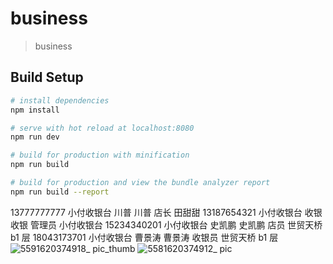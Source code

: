 # business

> business

## Build Setup

```bash
# install dependencies
npm install

# serve with hot reload at localhost:8080
npm run dev

# build for production with minification
npm run build

# build for production and view the bundle analyzer report
npm run build --report
```
 

13777777777 小付收银台 川普 川普 店长 田甜甜
13187654321 小付收银台 收银 收银 管理员 小付收银台
15234340201 小付收银台 史凯鹏 史凯鹏 店员 世贸天桥 b1 层
18043173701 小付收银台 曹景涛 曹景涛 收银员 世贸天桥 b1 层
![5591620374918_ pic_thumb](https://user-images.githubusercontent.com/30033591/117419125-cdcce800-af4e-11eb-853f-112c1d482e03.jpg)
![5581620374912_ pic](https://user-images.githubusercontent.com/30033591/117419136-d0c7d880-af4e-11eb-92f9-9e181dc5ef0e.jpg)
